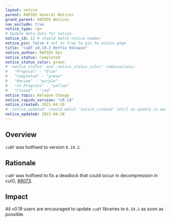 ```yaml
---
layout: notice
parent: RAPIDS General Notices
grand_parent: RAPIDS Notices
nav_exclude: true
notice_type: rgn
# Update meta-data for notice
notice_id: 12 # should match notice number
notice_pin: false # set to true to pin to notice page
title: "cuDF v0.19.2 Hotfix Release"
notice_author: RAPIDS Ops
notice_status: Completed
notice_status_color: green
# 'notice_status' and 'notice_status_color' combinations:
#   "Proposal" - "blue"
#   "Completed" - "green"
#   "Review" - "purple"
#   "In Progress" - "yellow"
#   "Closed" - "red"
notice_topic: Release Change
notice_rapids_version: "v0.19"
notice_created: 2021-04-28
# 'notice_updated' should match 'notice_created' until an update is made
notice_updated: 2021-04-28
---
```


## Overview

`cuDF` was hotfixed to version `0.19.2`.

## Rationale

`cuDF` was hotfixed to fix a deadlock that could occur in decompression in cuIO, [#8073](https://github.com/rapidsai/cudf/pull/8073).

## Impact

All v0.19 users are encouraged to update `cudf` libraries to `0.19.2` as soon as possible.
